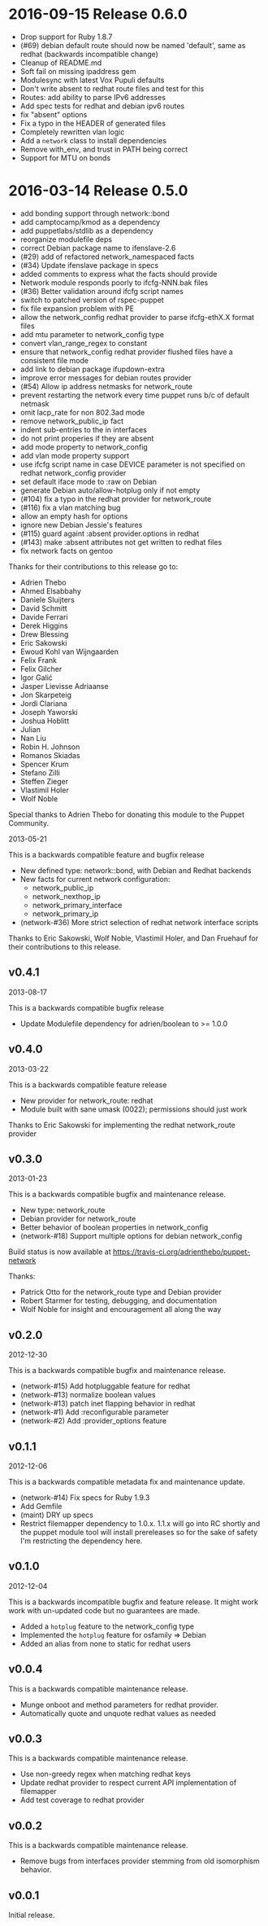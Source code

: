 # 2016-09-15 Release 0.6.0

  * Drop support for Ruby 1.8.7
  * (#69) debian default route should now be named 'default', same as redhat (backwards incompatible change)
  * Cleanup of README.md
  * Soft fail on missing ipaddress gem
  * Modulesync with latest Vox Pupuli defaults
  * Don't write absent to redhat route files and test for this
  * Routes: add ability to parse IPv6 addresses
  * Add spec tests for redhat and debian ipv6 routes
  * fix "absent" options
  * Fix a typo in the HEADER of generated files
  * Completely rewritten vlan logic
  * Add a `network` class to install dependencies
  * Remove with_env, and trust in PATH being correct
  * Support for MTU on bonds


# 2016-03-14 Release 0.5.0

  * add bonding support through network::bond
  * add camptocamp/kmod as a dependency
  * add puppetlabs/stdlib as a dependency
  * reorganize modulefile deps
  * correct Debian package name to ifenslave-2.6
  * (#29) add of refactored network_namespaced facts
  * (#34) Update ifenslave package in specs
  * added comments to express what the facts should provide
  * Network module responds poorly to ifcfg-NNN.bak files
  * (#36) Better validation around ifcfg script names
  * switch to patched version of rspec-puppet
  * fix file expansion problem with PE
  * allow the network_config redhat provider to parse ifcfg-ethX.X format files
  * add mtu parameter to network_config type
  * convert vlan_range_regex to constant
  * ensure that network_config redhat provider flushed files have a consistent file mode
  * add link to debian package ifupdown-extra
  * improve error messages for debian routes provider
  * (#54) Allow ip address netmasks for network_route
  * prevent restarting the network every time puppet runs b/c of default netmask
  * omit lacp_rate for non 802.3ad mode
  * remove network_public_ip fact
  * indent sub-entries to the in interfaces
  * do not print properies if they are absent
  * add mode property to network_config
  * add vlan mode property support
  * use ifcfg script name in case DEVICE parameter is not specified on redhat network_config provider
  * set default iface mode to :raw on Debian
  * generate Debian auto/allow-hotplug only if not empty
  * (#104) fix a typo in the redhat provider for network_route
  * (#116) fix a vlan matching bug
  * allow an empty hash for options
  * ignore new Debian Jessie's features
  * (#115) guard againt :absent provider.options in redhat
  * (#143) make :absent attributes not get written to redhat files
  * fix network facts on gentoo

Thanks for their contributions to this release go to:

  * Adrien Thebo
  * Ahmed Elsabbahy
  * Daniele Sluijters
  * David Schmitt
  * Davide Ferrari
  * Derek Higgins
  * Drew Blessing
  * Eric Sakowski
  * Ewoud Kohl van Wijngaarden
  * Felix Frank
  * Felix Gilcher
  * Igor Galić
  * Jasper Lievisse Adriaanse
  * Jon Skarpeteig
  * Jordi Clariana
  * Joseph Yaworski
  * Joshua Hoblitt
  * Julian
  * Nan Liu
  * Robin H. Johnson
  * Romanos Skiadas
  * Spencer Krum
  * Stefano Zilli
  * Steffen Zieger
  * Vlastimil Holer
  * Wolf Noble

Special thanks to Adrien Thebo for donating this module to the Puppet Community.

2013-05-21

This is a backwards compatible feature and bugfix release

  * New defined type: network::bond, with Debian and Redhat backends
  * New facts for current network configuration:
    * network_public_ip
    * network_nexthop_ip
    * network_primary_interface
    * network_primary_ip
  * (network-#36) More strict selection of redhat network interface scripts

Thanks to Eric Sakowski, Wolf Noble, Vlastimil Holer, and Dan Fruehauf for
their contributions to this release.

v0.4.1
-----

2013-08-17

This is a backwards compatible bugfix release

  * Update Modulefile dependency for adrien/boolean to >= 1.0.0

v0.4.0
-----

2013-03-22

This is a backwards compatible feature release

  * New provider for network_route: redhat
  * Module built with sane umask (0022); permissions should just work

Thanks to Eric Sakowski for implementing the redhat network_route provider

v0.3.0
-----

2013-01-23

This is a backwards compatible bugfix and maintenance release.

  * New type: network_route
  * Debian provider for network_route
  * Better behavior of boolean properties in network_config
  * (network-#18) Support multiple options for debian network_config

Build status is now available at https://travis-ci.org/adrienthebo/puppet-network

Thanks:

  * Patrick Otto for the network_route type and Debian provider
  * Robert Starmer for testing, debugging, and documentation
  * Wolf Noble for insight and encouragement all along the way

v0.2.0
-----

2012-12-30

This is a backwards compatible bugfix and maintenance release.

  * (network-#15) Add hotpluggable feature for redhat
  * (network-#13) normalize boolean values
  * (network-#13) patch inet flapping behavior in redhat
  * (network-#1) Add :reconfigurable parameter
  * (network-#2) Add :provider_options feature

v0.1.1
-----

2012-12-06

This is a backwards compatible metadata fix and maintenance update.

  * (network-#14) Fix specs for Ruby 1.9.3
  * Add Gemfile
  * (maint) DRY up specs
  * Restrict filemapper dependency to 1.0.x. 1.1.x will go into RC shortly
  and the puppet module tool will install prereleases so for the sake of
  safety I'm restricting the dependency here.

v0.1.0
-----

2012-12-04

This is a backwards incompatible bugfix and feature release. It might work
work with un-updated code but no guarantees are made.

  * Added a `hotplug` feature to the network_config type
  * Implemented the `hotplug` feature for osfamily => Debian
  * Added an alias from none to static for redhat users

v0.0.4
-----

This is a backwards compatible maintenance release.

  * Munge onboot and method parameters for redhat provider.
  * Automatically quote and unquote redhat values as needed

v0.0.3
-----

This is a backwards compatible maintenance release.

  * Use non-greedy regex when matching redhat keys
  * Update redhat provider to respect current API implementation of filemapper
  * Add test coverage to redhat provider

v0.0.2
-----

This is a backwards compatible maintenance release.

  * Remove bugs from interfaces provider stemming from old isomorphism behavior.

v0.0.1
-----

Initial release.
